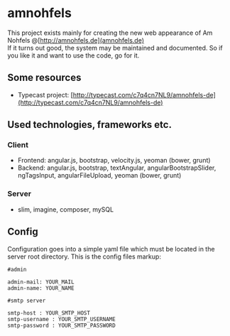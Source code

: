 # amnohfels
This project exists mainly for creating the new web appearance of Am Nohfels @[http://amnohfels.de](amnohfels.de)<br>
If it turns out good, the system may be maintained and documented. So if you like it and want to use the code, go for it. 

## Some resources

* Typecast project: [http://typecast.com/c7q4cn7NL9/amnohfels-de](http://typecast.com/c7q4cn7NL9/amnohfels-de)

## Used technologies, frameworks etc.

### Client

* Frontend: angular.js, bootstrap, velocity.js, yeoman (bower, grunt)
* Backend: angular.js, bootstrap, textAngular, angularBootstrapSlider, ngTagsInput, angularFileUpload, yeoman (bower, grunt)

### Server

* slim, imagine, composer, mySQL

## Config

Configuration goes into a simple yaml file which must be located in the server root directory. This is the config files markup:

 	#admin

 	admin-mail: YOUR_MAIL
  	admin-name: YOUR_NAME

  	#smtp server

  	smtp-host : YOUR_SMTP_HOST
  	smtp-username : YOUR_SMTP_USERNAME
  	smtp-password : YOUR_SMTP_PASSWORD
